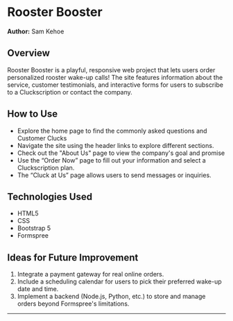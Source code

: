 # Rooster Booster

**Author:** Sam Kehoe

## Overview

Rooster Booster is a playful, responsive web project that lets users order personalized rooster wake-up calls! The site features information about the service, customer testimonials, and interactive forms for users to subscribe to a Cluckscription or contact the company.

## How to Use

- Explore the home page to find the commonly asked questions and Customer Clucks
- Navigate the site using the header links to explore different sections.
- Check out the "About Us" page to view the company's goal and promise
- Use the “Order Now” page to fill out your information and select a Cluckscription plan.
- The “Cluck at Us” page allows users to send messages or inquiries.

## Technologies Used

- HTML5
- CSS
- Bootstrap 5
- Formspree

## Ideas for Future Improvement

1. Integrate a payment gateway for real online orders.
2. Include a scheduling calendar for users to pick their preferred wake-up date and time.
3. Implement a backend (Node.js, Python, etc.) to store and manage orders beyond Formspree's limitations.

---
